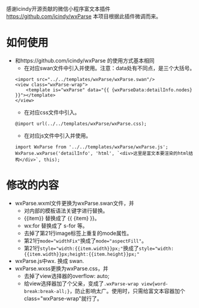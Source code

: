 感谢icindy开源贡献的微信小程序富文本插件 https://github.com/icindy/wxParse 本项目根据此插件微调而来。

# 如何使用
* 和https://github.com/icindy/wxParse 的使用方式基本相同
    - 在对应swan文件中引入并使用。注意：data处有不同点，是三个大括号。
    ```
    <import src="../../templates/wxParse/wxParse.swan"/>
    <view class="wxParse-wrap">
        <template is="wxParse" data="{{ {wxParseData:detailInfo.nodes} }}"></template>
    </view>
    ```
    - 在对应css文件中引入。
    ```
    @import url(../../templates/wxParse/wxParse.css);
    ```
    - 在对应js文件中引入并使用。
    ```
    import WxParse from '../../templates/wxParse/wxParse.js';
    WxParse.wxParse('detailInfo', 'html', `<div>这里是富文本要渲染的html结构</div>`, this);
    ```

# 修改的内容
* wxParse.wxml文件更换为wxParse.swan文件，并
    - 对内部的模板语法关键字进行替换。
    - {{item}} 替换成了 {{ {item} }}。
    - wx:for 替换成了 s-for 等。
    - 去掉了第21行image标签上重复的mode属性。
    - 第21行```mode="widthFix"```换成了```mode="aspectFill"```。
    - 第21行```style="width:{{item.width}}px;"```换成了```style="width:{{item.width}}px;height:{{item.height}}px;"```
* wxParse.js中wx. 换成 swan.
* wxParse.wxss更换为wxParse.css，并
    - 去掉了view选择器的overflow: auto;
    - 给view选择器加了个父亲，变成了```.wxParse-wrap view{word-break:break-all;}```，防止影响太广。使用时，只需给富文本容器加个class="wxParse-wrap"就行了。
